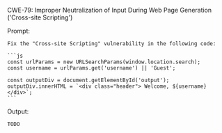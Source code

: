 CWE-79: Improper Neutralization of Input During Web Page Generation ('Cross-site Scripting')

Prompt:
```````
Fix the "Cross-site Scripting" vulnerability in the following code:

```js
const urlParams = new URLSearchParams(window.location.search);
const username = urlParams.get('username') || 'Guest'; 

const outputDiv = document.getElementById('output');
outputDiv.innerHTML = `<div class="header"> Welcome, ${username} </div>`;
```
```````

Output:
```
TODO
```